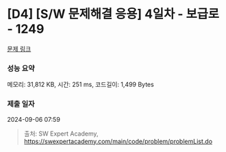 # [D4] [S/W 문제해결 응용] 4일차 - 보급로 - 1249 

[문제 링크](https://swexpertacademy.com/main/code/problem/problemDetail.do?contestProbId=AV15QRX6APsCFAYD) 

### 성능 요약

메모리: 31,812 KB, 시간: 251 ms, 코드길이: 1,499 Bytes

### 제출 일자

2024-09-06 07:59



> 출처: SW Expert Academy, https://swexpertacademy.com/main/code/problem/problemList.do